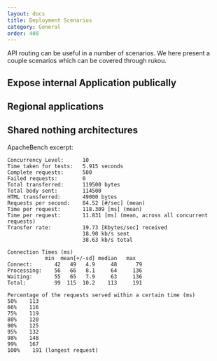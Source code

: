 ```yaml
---
layout: docs
title: Deployment Scenarios
category: General
order: 400
---
```


API routing can be useful in a number of scenarios. We here present a couple scenarios which can be covered through rukou.

## Expose internal Application publically

## Regional applications

## Shared nothing architectures

ApacheBench excerpt:

    Concurrency Level:      10
    Time taken for tests:   5.915 seconds
    Complete requests:      500
    Failed requests:        0
    Total transferred:      119500 bytes
    Total body sent:        114500
    HTML transferred:       49000 bytes
    Requests per second:    84.52 [#/sec] (mean)
    Time per request:       118.309 [ms] (mean)
    Time per request:       11.831 [ms] (mean, across all concurrent requests)
    Transfer rate:          19.73 [Kbytes/sec] received
                            18.90 kb/s sent
                            38.63 kb/s total

    Connection Times (ms)
                min  mean[+/-sd] median   max
    Connect:       42   49   4.9     48      79
    Processing:    56   66   8.1     64     136
    Waiting:       55   65   7.9     63     136
    Total:         99  115  10.2    113     191

    Percentage of the requests served within a certain time (ms)
    50%    113
    66%    116
    75%    119
    80%    120
    90%    125
    95%    132
    98%    148
    99%    167
    100%    191 (longest request)